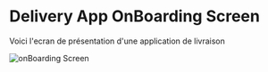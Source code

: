 # Delivery App OnBoarding Screen

Voici l'ecran de présentation d'une application de livraison

![onBoarding Screen](https://user-images.githubusercontent.com/83733778/149370511-03200507-071b-4df3-9cad-fdf31be0f14c.png)

